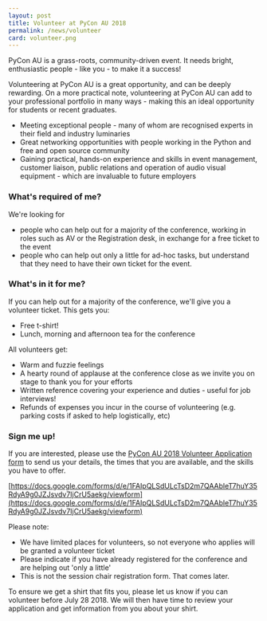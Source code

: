 ```yaml
---
layout: post
title: Volunteer at PyCon AU 2018
permalink: /news/volunteer
card: volunteer.png
---
```


PyCon AU is a grass-roots, community-driven event. It needs bright, enthusiastic people - like you - to make it a success!

Volunteering at PyCon AU is a great opportunity, and can be deeply rewarding. On a more practical note, volunteering at PyCon AU can add to your professional portfolio in many ways - making this an ideal opportunity for students or recent graduates.

* Meeting exceptional people - many of whom are recognised experts in their field and industry luminaries
* Great networking opportunities with people working in the Python and free and open source community
* Gaining practical, hands-on experience and skills in event management, customer liaison, public relations and operation of audio visual equipment - which are invaluable to future employers

### What's required of me?

We're looking for 
 * people who can help out for a majority of the conference, working in roles such as AV or the Registration desk, in exchange for a free ticket to the event
 * people who can help out only a little for ad-hoc tasks, but understand that they need to have their own ticket for the event. 

### What's in it for me?

If you can help out for a majority of the conference, we'll give you a volunteer ticket. This gets you: 

* Free t-shirt!
* Lunch, morning and afternoon tea for the conference

All volunteers get: 

* Warm and fuzzie feelings
* A hearty round of applause at the conference close as we invite you on stage to thank you for your efforts
* Written reference covering your experience and duties - useful for job interviews!
* Refunds of expenses you incur in the course of volunteering (e.g. parking costs if asked to help logistically, etc)

### Sign me up!

If you are interested, please use the [PyCon AU 2018 Volunteer Application form](https://docs.google.com/forms/d/e/1FAIpQLSdULcTsD2m7QAAbleT7huY35RdyA9g0JZJsvdv7IjCrU5aekg/viewform) to send us your details, the times that you are available, and the skills you have to offer. 

[https://docs.google.com/forms/d/e/1FAIpQLSdULcTsD2m7QAAbleT7huY35RdyA9g0JZJsvdv7IjCrU5aekg/viewform](https://docs.google.com/forms/d/e/1FAIpQLSdULcTsD2m7QAAbleT7huY35RdyA9g0JZJsvdv7IjCrU5aekg/viewform)

Please note: 
* We have limited places for volunteers, so not everyone who applies will be granted a volunteer ticket
* Please indicate if you have already registered for the conference and are helping out 'only a little'
* This is not the session chair registration form. That comes later. 

To ensure we get a shirt that fits you, please let us know if you can volunteer before July 28 2018. We will then have time to review your application and get information from you about your shirt. 

